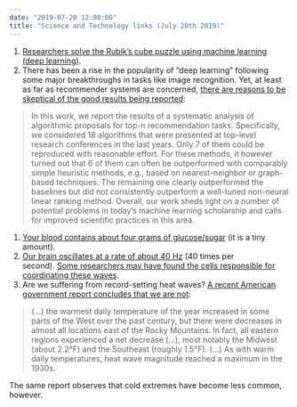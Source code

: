 ```yaml
---
date: "2019-07-20 12:00:00"
title: "Science and Technology links (July 20th 2019)"
---
```




1. [Researchers solve the Rubik&rsquo;s cube puzzle using machine learning (deep learning)](https://www.nature.com/articles/s42256-019-0070-z).
1. There has been a rise in the popularity of &ldquo;deep learning&rdquo; following some major breakthroughs in tasks like image recognition. Yet, at least as far as recommender systems are concerned, [there are reasons to be skeptical of the good results being reported](https://arxiv.org/abs/1907.06902):<br/>

> In this work, we report the results of a systematic analysis of algorithmic proposals for top-n recommendation tasks. Specifically, we considered 18 algorithms that were presented at top-level research conferences in the last years. Only 7 of them could be reproduced with reasonable effort. For these methods, it however turned out that 6 of them can often be outperformed with comparably simple heuristic methods, e.g., based on nearest-neighbor or graph-based techniques. The remaining one clearly outperformed the baselines but did not consistently outperform a well-tuned non-neural linear ranking method. Overall, our work sheds light on a number of potential problems in today&rsquo;s machine learning scholarship and calls for improved scientific practices in this area.

1. [Your blood contains about four grams of glucose/sugar](https://www.ncbi.nlm.nih.gov/pmc/articles/PMC2636990/) (it is a tiny amount).
1. [Our brain oscillates at a rate of about 40 Hz](https://en.m.wikipedia.org/wiki/Gamma_wave) (40 times per second). [Some researchers may have found the cells responsible for coordinating these waves](https://dx.doi.org/10.1016/j.neuron.2019.06.014).
1. Are we suffering from record-setting heat waves? [A recent American government report concludes that we are not](https://science2017.globalchange.gov/chapter/6/):<br/>

> (&hellip;) the warmest daily temperature of the year increased in some parts of the West over the past century, but there were decreases in almost all locations east of the Rocky Mountains. In fact, all eastern regions experienced a net decrease (&hellip;), most notably the Midwest (about 2.2°F) and the Southeast (roughly 1.5°F). (&hellip;) As with warm daily temperatures, heat wave magnitude reached a maximum in the 1930s.


The same report observes that cold extremes have become less common, however.


